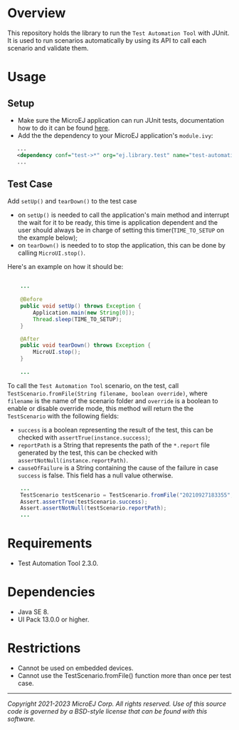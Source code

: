 # Overview

This repository holds the library to run the `Test Automation Tool` with JUnit. It is used to run scenarios automatically by using its API to call each scenario and validate them.

# Usage

## Setup

- Make sure the MicroEJ application can run JUnit tests, documentation how to do it can be found [here](https://docs.microej.com/en/latest/ApplicationDeveloperGuide/testsuite.html).
- Add the the dependency to your MicroEJ application's `module.ivy`:

```xml
   ...
   <dependency conf="test->*" org="ej.library.test" name="test-automation-junit" rev="1.3.0"/>
   ...
```

## Test Case

Add `setUp()` and `tearDown()` to the test case
 - on `setUp()` is needed to call the application's main method and interrupt the wait for it to be ready, this time is application dependent and the user should always be in charge of setting this timer(`TIME_TO_SETUP` on the example below);
 - on `tearDown()` is needed to to stop the application, this can be done by calling `MicroUI.stop()`.
 
Here's an example on how it should be:

```java

	...
	
	@Before
	public void setUp() throws Exception {
		Application.main(new String[0]);
		Thread.sleep(TIME_TO_SETUP);
	}

	@After
	public void tearDown() throws Exception {
		MicroUI.stop();
	}
	
	...

```

To call the `Test Automation Tool` scenario, on the test, call `TestScenario.fromFile(String filename, boolean override)`, where `filename` is the name of the scenario folder and `override` is a boolean to enable or disable override mode, this method will return the the `TestScenario` with the following fields:
 - `success` is a boolean representing the result of the test, this can be checked with `assertTrue(instance.success)`;
 - `reportPath` is a String that represents the path of the `*.report` file generated by the test, this can be checked with `assertNotNull(instance.reportPath)`.
 - `causeOfFailure` is a String containing the cause of the failure in case `success` is false. This field has a null value otherwise.

```java
	...
	TestScenario testScenario = TestScenario.fromFile("20210927183355", false);
	Assert.assertTrue(testScenario.success);
	Assert.assertNotNull(testScenario.reportPath);
	...
```

# Requirements

 - Test Automation Tool 2.3.0.

# Dependencies

 - Java SE 8.
 - UI Pack 13.0.0 or higher.

# Restrictions

 - Cannot be used on embedded devices.
 - Cannot use the TestScenario.fromFile() function more than once per test case.

---

_Copyright 2021-2023 MicroEJ Corp. All rights reserved._
_Use of this source code is governed by a BSD-style license that can be found with this software._
